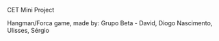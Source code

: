 CET Mini Project

Hangman/Forca game, made by:
Grupo Beta - David, Diogo Nascimento, Ulisses, Sérgio
